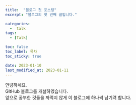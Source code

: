 ```yaml
---
title:  "블로그 첫 포스팅" 
excerpt: "블로그의 첫 번째 글입니다."

categories:
  -  talk
tags:
  - [Talk]

toc: false
toc_label: 목차
toc_sticky: true

date: 2023-01-10
last_modified_at: 2023-01-11
---
```


안녕하세요.  
GitHub 블로그를 개설하였습니다.  
앞으로 공부한 것들을 까먹지 않게 이 블로그에 하나씩 남기려 합니다.
